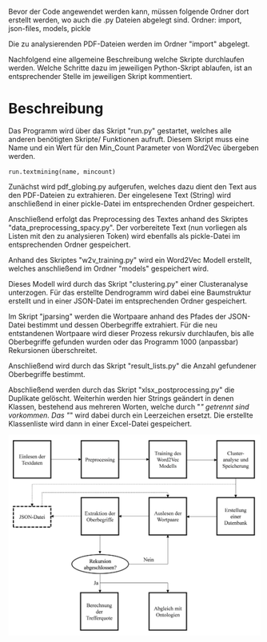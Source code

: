 Bevor der Code angewendet werden kann, müssen folgende Ordner dort erstellt werden, wo auch die .py Dateien abgelegt sind.
Ordner: import, json-files, models, pickle

Die zu analysierenden PDF-Dateien werden im Ordner "import" abgelegt.

Nachfolgend eine allgemeine Beschreibung welche Skripte durchlaufen werden.
Welche Schritte dazu im jeweiligen Python-Skript ablaufen, ist an entsprechender Stelle im jeweiligen Skript kommentiert. 


# Beschreibung

Das Programm wird über das Skript "run.py" gestartet, welches alle anderen benötigten Skripte/ Funktionen aufruft. 
Diesem Skript muss eine Name und ein Wert für den Min_Count Parameter von Word2Vec übergeben werden.

	run.textmining(name, mincount)


Zunächst wird pdf_globing.py aufgerufen, welches dazu dient den Text aus den PDF-Dateien zu extrahieren. 
Der eingelesene Text (String) wird anschließend in einer pickle-Datei im entsprechenden Ordner gespeichert.

Anschließend erfolgt das Preprocessing des Textes anhand des Skriptes "data_preprocessing_spacy.py". 
Der vorbereitete Text (nun vorliegen als Listen mit den zu analysieren Token) wird ebenfalls als pickle-Datei im entsprechenden Ordner gespeichert.

Anhand des Skriptes "w2v_training.py" wird ein Word2Vec Modell erstellt, welches anschließend im Ordner "models" gespeichert wird.

Dieses Modell wird durch das Skript "clustering.py" einer Clusteranalyse unterzogen. Für das erstellte Dendrogramm wird dabei eine Baumstruktur erstellt und in einer JSON-Datei
im entsprechenden Ordner gespeichert. 

Im Skript "jparsing" werden die Wortpaare anhand des Pfades der JSON-Datei bestimmt und dessen Oberbegriffe extrahiert. Für die neu entstandenen Wortpaare wird dieser Prozess
rekursiv durchlaufen, bis alle Oberbegriffe gefunden wurden oder das Programm 1000 (anpassbar) Rekursionen überschreitet.

Anschließend wird durch das Skript "result_lists.py" die Anzahl gefundener Oberbegriffe bestimmt.

Abschließend werden durch das Skript "xlsx_postprocessing.py" die Duplikate gelöscht. Weiterhin werden hier Strings geändert in denen Klassen, bestehend aus mehreren Worten, 
welche durch "_" getrennt sind vorkommen. Das "_" wird dabei durch ein Leerzeichen ersetzt.
Die erstellte Klassenliste wird dann in einer Excel-Datei gespeichert. 


![Ablaufplan](image/TextMiningScheme.png?raw=true "Ablaufplan des erstellten Text Mining Programms")